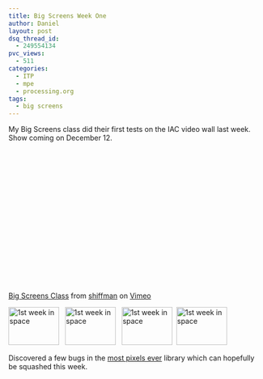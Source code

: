 ```yaml
---
title: Big Screens Week One
author: Daniel
layout: post
dsq_thread_id:
  - 249554134
pvc_views:
  - 511
categories:
  - ITP
  - mpe
  - processing.org
tags:
  - big screens
---
```

<p>My Big Screens class did their first tests on the IAC video wall last week.   Show coming on December 12.</p>
<p><object width="500" height="281"><param name="allowfullscreen" value="true" /><param name="allowscriptaccess" value="always" /><param name="movie" value="http://vimeo.com/moogaloop.swf?clip_id=1881301&amp;server=vimeo.com&amp;show_title=1&amp;show_byline=0&amp;show_portrait=0&amp;color=00ADEF&amp;fullscreen=1" /><embed src="http://vimeo.com/moogaloop.swf?clip_id=1881301&amp;server=vimeo.com&amp;show_title=1&amp;show_byline=0&amp;show_portrait=0&amp;color=00ADEF&amp;fullscreen=1" type="application/x-shockwave-flash" allowfullscreen="true" allowscriptaccess="always" width="500" height="281"></embed></object><br /><a href="http://vimeo.com/1881301?pg=embed&amp;sec=1881301">Big Screens Class</a> from <a href="http://vimeo.com/shiffman?pg=embed&amp;sec=1881301">shiffman</a> on <a href="http://vimeo.com?pg=embed&amp;sec=1881301">Vimeo</a></p>
<p><a href="http://www.flickr.com/photos/shiffman/2911313919/" title="1st week in space by shiffman, on Flickr"><img src="http://farm4.static.flickr.com/3189/2911313919_80b6b3ac8d_t.jpg" width="100" height="75" alt="1st week in space" /></a> &nbsp; <a href="http://www.flickr.com/photos/shiffman/2912163594/" title="1st week in space by shiffman, on Flickr"><img src="http://farm4.static.flickr.com/3083/2912163594_2b6bcffd6d_t.jpg" width="100" height="75" alt="1st week in space" /></a> &nbsp; <a href="http://www.flickr.com/photos/shiffman/2911317539/" title="1st week in space by shiffman, on Flickr"><img src="http://farm4.static.flickr.com/3293/2911317539_744a0d362f_t.jpg" width="100" height="75" alt="1st week in space" /></a> &nbsp;<a href="http://www.flickr.com/photos/shiffman/2912158820/" title="1st week in space by shiffman, on Flickr"><img src="http://farm4.static.flickr.com/3105/2912158820_cca698dcfb_t.jpg" width="100" height="75" alt="1st week in space" /></a></p>
<p>Discovered a few bugs in the <a href="http://code.google.com/p/mostpixelsever/">most pixels ever</a> library which can hopefully be squashed this week.</p>
